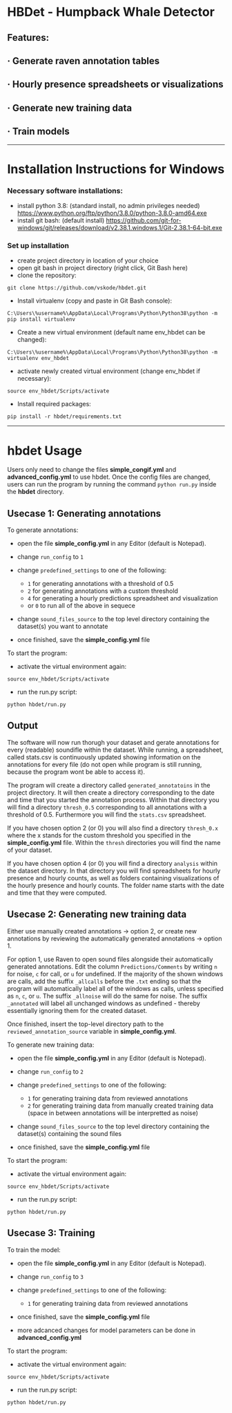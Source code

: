 # HBDet - **H**ump**b**ack Whale **Det**ector

## Features:
## · Generate raven annotation tables
## · Hourly presence spreadsheets or visualizations
## · Generate new training data
## · Train models

----------------------------------------------------

# Installation Instructions for Windows
### Necessary software installations:
- install python 3.8: (standard install, no admin privileges needed)
<https://www.python.org/ftp/python/3.8.0/python-3.8.0-amd64.exe>
- install git bash: (default install)
<https://github.com/git-for-windows/git/releases/download/v2.38.1.windows.1/Git-2.38.1-64-bit.exe>

### Set up installation
- create project directory in location of your choice
- open git bash in project directory (right click, Git Bash here)
- clone the repository:

`git clone https://github.com/vskode/hbdet.git`
- Install virtualenv (copy and paste in Git Bash console):

`C:\Users\%username%\AppData\Local\Programs\Python\Python38\python -m pip install virtualenv`

- Create a new virtual environment (default name env_hbdet can be changed):

 `C:\Users\%username%\AppData\Local\Programs\Python\Python38\python -m virtualenv env_hbdet`

- activate newly created virtual environment (change env_hbdet if necessary):

`source env_hbdet/Scripts/activate`

- Install required packages:

`pip install -r hbdet/requirements.txt`

-------------------------

# hbdet Usage
Users only need to change the files **simple_congif.yml** and **advanced_config.yml** to use hbdet. Once the config files are changed, users can run the program by running the command `python run.py` inside the **hbdet** directory.

## Usecase 1: Generating annotations
To generate annotations:
- open the file **simple_config.yml** in any Editor (default is Notepad). 
- change `run_config` to `1`
- change `predefined_settings` to one of the following:
    - `1` for generating annotations with a threshold of 0.5
    - `2` for generating annotations with a custom threshold
    - `4` for generating a hourly predictions spreadsheet and visualization
    - or `0` to run all of the above in sequece
- change `sound_files_source` to the top level directory containing the dataset(s) you want to annotate

- once finished, save the **simple_config.yml** file

To start the program:
- activate the virtual environment again:

`source env_hbdet/Scripts/activate`

- run the run.py script:

`python hbdet/run.py`

## Output

The software will now run thorugh your dataset and gerate annotations for every (readable) soundifle within the dataset. While running, a spreadsheet, called stats.csv is continuously updated showing information on the annotations for every file (do not open while program is still running, because the program wont be able to access it).

The program will create a directory called `generated_annotatoins` in the project directory. It will then create a directory corresponding to the date and time that you started the annotation process. Within that directory you will find a directory `thresh_0.5` corresponding to all annotations with a threshold of 0.5. Furthermore you will find the `stats.csv` spreadsheet.

If you have chosen option 2 (or 0) you will also find a directory `thresh_0.x` where the x stands for the custom threshold you specified in the **simple_config.yml** file. Within the `thresh` directories you will find the name of your dataset. 

If you have chosen option 4 (or 0) you will find a directory `analysis` within the dataset directory. In that directory you will find spreadsheets for hourly presence and hourly counts, as well as folders containing visualizations of the hourly presence and hourly counts. The folder name starts with the date and time that they were computed.

## Usecase 2: Generating new training data

Either use manually created annotations -> option 2, or create new annotations by reviewing the automatically generated annotations -> option 1.

For option 1, use Raven to open sound files alongside their automatically generated annotations. Edit the column `Predictions/Comments` by writing `n` for noise, `c` for call, or `u` for undefined. If the majority of the shown windows are calls, add the suffix `_allcalls` before the `.txt` ending so that the program will automatically label all of the windows as calls, unless specified as `n`, `c`, or `u`. The suffix `_allnoise` will do the same for noise. The suffix `_annotated` will label all unchanged windows as undefined - thereby essentially ignoring them for the created dataset.

Once finished, insert the top-level directory path to the `reviewed_annotation_source` variable in **simple_config.yml**. 

To generate new training data:
- open the file **simple_config.yml** in any Editor (default is Notepad). 
- change `run_config` to `2`
- change `predefined_settings` to one of the following:
    - `1` for generating training data from reviewed annotations
    - `2` for generating training data from manually created training data (space in between annotations will be interpretted as noise)
- change `sound_files_source` to the top level directory containing the dataset(s) containing the sound files

- once finished, save the **simple_config.yml** file

To start the program:
- activate the virtual environment again:

`source env_hbdet/Scripts/activate`

- run the run.py script:

`python hbdet/run.py`

## Usecase 3: Training

To train the model:
- open the file **simple_config.yml** in any Editor (default is Notepad). 
- change `run_config` to `3`
- change `predefined_settings` to one of the following:
    - `1` for generating training data from reviewed annotations

- once finished, save the **simple_config.yml** file
- more adcanced changes for model parameters can be done in **advanced_config.yml**

To start the program:
- activate the virtual environment again:

`source env_hbdet/Scripts/activate`

- run the run.py script:

`python hbdet/run.py`